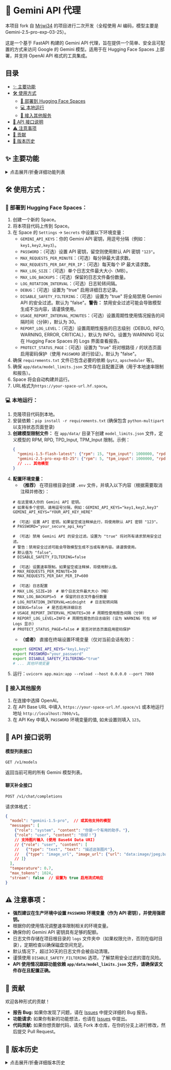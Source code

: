 # 🚀 Gemini API 代理

<!-- 在这里添加徽章 (Badges) -->
<!-- 例如: [![项目状态](https://img.shields.io/badge/status-active-success.svg)](...) -->
<!-- [![许可证](https://img.shields.io/badge/license-TBD-lightgrey.svg)](LICENSE.md) -->

本项目 fork 自 [Mrjwj34](https://github.com/Mrjwj34/Hagemi) 的项目进行二次开发（全程使用 AI 编码，模型主要是 Gemini-2.5-pro-exp-03-25）。

这是一个基于 FastAPI 构建的 Gemini API 代理，旨在提供一个简单、安全且可配置的方式来访问 Google 的 Gemini 模型。适用于在 Hugging Face Spaces 上部署，并支持 OpenAI API 格式的工具集成。

## 目录

- [✨ 主要功能](#-主要功能)
- [🛠️ 使用方式](#️-使用方式)
  - [🚀 部署到 Hugging Face Spaces](#-部署到-hugging-face-spaces)
  - [💻 本地运行](#-本地运行)
  - [🔌 接入其他服务](#-接入其他服务)
- [📝 API 接口说明](#-api-接口说明)
- [⚠️ 注意事项](#️-注意事项)
- [🤝 贡献](#-贡献)
- [📜 版本历史](#-版本历史)

## ✨ 主要功能

<details>
<summary>点击展开/折叠详细功能列表</summary>

### 🔑 API 密钥轮询和管理
*   支持配置多个 Gemini API 密钥，并进行轮询调用。
*   自动检测并移除无效或权限不足的 API 密钥，避免重复尝试 (已修复线程安全问题)。
*   随机化密钥栈，提高负载均衡性能。
*   自动在请求失败时切换到下一个可用密钥。
*   启动时显示所有API密钥状态，方便监控和管理。
*   详细的API密钥使用日志，记录每个密钥的使用情况和错误信息。

### 📊 API 使用情况跟踪与智能选择 (v1.2.0 & v1.2.1 优化)
*   **使用情况跟踪**: 在程序内存中跟踪每个 API Key 对每个已知模型的 RPM (每分钟请求数), RPD (每日请求数), TPD_Input (每日输入 Token 数), TPM_Input (每分钟输入 Token 数) 使用情况。
    *   TPM_Input 计数同时支持流式和非流式响应。
    *   依赖 `app/data/model_limits.json` 文件定义各模型的限制 (已更新以包含输入 Token 限制)。
*   **每日重置**: RPD 和 TPD_Input 计数根据太平洋时间 (PT) 在每日午夜自动重置。
*   **周期性报告与建议**: 定期（默认每 30 分钟，可通过 `USAGE_REPORT_INTERVAL_MINUTES` 环境变量配置）在日志文件中输出各 Key、各模型的使用情况、估算的剩余额度，并根据用量趋势提供 Key 池数量调整建议 (报告内容已更新以包含输入 Token 指标，建议逻辑已调整)。报告的日志级别可通过 `REPORT_LOG_LEVEL` 环境变量配置（默认为 INFO），方便在特定环境（如 Hugging Face Spaces中设为WARNING才能在终端日志中谁出）中查看。
*   **智能 Key 选择**: 基于各 Key 对目标模型的健康度评分（综合 RPD, TPD_Input, RPM, TPM_Input 剩余百分比，权重已调整）进行智能选择，优化 Key 利用率。评分缓存会定期自动更新。
*   **本地速率预检查**: 在请求发送给 Gemini 前，会根据本地跟踪的使用情况和模型限制进行预检查 (RPD, TPD_Input, RPM, TPM_Input)，若判断超限则提前切换 Key，减少对 API 的无效请求。

### 📊 术语解释
*   **RPD (Requests Per Day)**: 指每个 API 密钥每天允许的最大请求次数。这是 Gemini API 对每个密钥设定的日请求总量限制。
*   **RPM (Requests Per Minute)**: 指每个 API 密钥每分钟允许的最大请求次数。这是 Gemini API 对请求频率的限制。
*   **TPD_Input (Input Tokens Per Day)**: 指每个 API 密钥每天允许处理的最大 *输入* Token 总数。
*   **TPM_Input (Input Tokens Per Minute)**: 指每个 API 密钥每分钟允许处理的最大 *输入* Token 总数。

    *本代理程序会跟踪这些指标，用于智能选择可用密钥并进行本地速率预检查。*

###  模型列表接口
*   提供 `/v1/models` 接口，返回可用的 Gemini 模型列表。
*   自动检测并显示当前 API 密钥支持的所有模型。

### 💬 聊天补全接口：
*   提供 `/v1/chat/completions` 接口，支持流式（streaming）和非流式响应，与 OpenAI API 格式兼容。
*   自动将 OpenAI 格式的请求转换为 Gemini 格式。
*   支持多种 Gemini 模型，包括最新的 Gemini 2.5 Pro 系列。
*   自定义安全设置，解除内容限制。可通过 `DISABLE_SAFETY_FILTERING` 环境变量全局禁用安全过滤。

### 🖼️ 图片输入处理 (v1.2.0 优化)
*   支持 OpenAI 格式的多模态消息中的图片输入。
*   **仅接受** Base64 编码的 Data URI 格式 (`data:image/...;base64,...`)。
*   **增强验证**: 使用正则表达式解析 Data URI，并验证 MIME 类型是否为 Gemini 支持的格式 (JPEG, PNG, WebP, HEIC, HEIF)，提高了处理健壮性。

### 📝 日志系统：
*   完善的日志记录系统，包括应用日志、错误日志和访问日志。
*   支持日志轮转功能，防止日志文件过大：
    *   基于大小的轮转：当日志文件达到指定大小时自动创建新文件。
    *   基于时间的轮转：按照指定的时间间隔（如每天午夜）自动创建新文件。
*   自动清理过期日志文件，默认保留30天，减少磁盘空间占用。
*   详细记录API请求、响应和错误信息，便于问题排查。
*   可通过环境变量自定义日志配置：
    *   `MAX_LOG_SIZE`：单个日志文件最大大小（默认10MB）。
    *   `MAX_LOG_BACKUPS`：保留的日志文件备份数量（默认5个）。
    *   `LOG_ROTATION_INTERVAL`：日志轮转间隔（默认每天午夜）。
    *   `DEBUG`：设置为 "true" 启用详细日志记录。

### 🔒 API 密钥保护（可选）：
*   通过 `PASSWORD` 环境变量设置 API 密钥。
*   提供默认 API 密钥 `"123"`。

### 🚦 速率限制和防滥用：
*   通过环境变量自定义限制：
    *   `MAX_REQUESTS_PER_MINUTE`：每分钟最大请求数（默认 30）。
    *   `MAX_REQUESTS_PER_DAY_PER_IP`：每天每个 IP 最大请求数（默认 600）。
*   超过速率限制时返回 429 错误。
*   修复了速率限制逻辑中的缩进错误 (v1.2.0)。

### ⚙️ 安全过滤控制（可选）：
*   通过 `DISABLE_SAFETY_FILTERING` 环境变量控制是否全局禁用 Gemini API 的安全过滤。
*   设置为 `"true"` 将对所有请求禁用安全过滤（使用 `OFF` 阈值）。
*   默认为 `"false"`，不进行全局禁用。
*   **警告：** 禁用安全过滤可能会导致模型生成不当或有害内容，请谨慎使用。

### 🧩 服务兼容
*   提供的接口与 OpenAI API 格式兼容,便于接入各种服务。
*   支持各种基于 OpenAI API 的应用程序和工具。
*   增强的兼容性处理，支持多种客户端（如Chatbox、Roo Code等）：
    *   空消息检查：自动检测并处理空messages数组，返回友好的错误信息。
    *   多模态支持：Message模型支持content字段为字符串或字典列表，兼容图片等多模态输入。
    *   增强的日志记录：详细记录请求体内容，便于调试客户端兼容性问题。
    *   模型名称验证：启动时记录可用模型列表，确保客户端使用正确的模型名称。

</details>

## 🛠️ 使用方式：

### 🚀 部署到 Hugging Face Spaces：

1.  创建一个新的 Space。
2.  将本项目代码上传到 Space。
3.  在 Space 的 `Settings` -> `Secrets` 中设置以下环境变量：
    *   `GEMINI_API_KEYS`：你的 Gemini API 密钥，用逗号分隔（例如：`key1,key2,key3`）。
    *   `PASSWORD`：（可选）设置 API 密钥，留空则使用默认 API 密钥 `"123"`。
    *   `MAX_REQUESTS_PER_MINUTE`：（可选）每分钟最大请求数。
    *   `MAX_REQUESTS_PER_DAY_PER_IP`：（可选）每天每个 IP 最大请求数。
    *   `MAX_LOG_SIZE`：（可选）单个日志文件最大大小（MB）。
    *   `MAX_LOG_BACKUPS`：（可选）保留的日志文件备份数量。
    *   `LOG_ROTATION_INTERVAL`：（可选）日志轮转间隔。
    *   `DEBUG`：（可选）设置为 "true" 启用详细日志记录。
    *   `DISABLE_SAFETY_FILTERING`：（可选）设置为 "true" 将全局禁用 Gemini API 的安全过滤。默认为 "false"。**警告：** 禁用安全过滤可能会导致模型生成不当内容，请谨慎使用。
    *   `USAGE_REPORT_INTERVAL_MINUTES`：（可选）设置周期性使用情况报告的间隔时间（分钟），默认为 30。
    *   `REPORT_LOG_LEVEL`：（可选）设置周期性报告的日志级别（DEBUG, INFO, WARNING, ERROR, CRITICAL），默认为 INFO。设置为 WARNING 可以在 Hugging Face Spaces 的 Logs 界面查看报告。
    *   `PROTECT_STATUS_PAGE`：（可选）设置为 "true" 将对根路径 `/` 的状态页面启用密码保护（使用 `PASSWORD` 进行验证）。默认为 "false"。
4.  确保 `requirements.txt` 文件已包含必要的依赖 (`pytz`, `apscheduler` 等)。
5.  确保 `app/data/model_limits.json` 文件存在且配置正确（用于本地速率限制和报告）。
6.  Space 将会自动构建并运行。
7.  URL格式为`https://your-space-url.hf.space`。

### 💻 本地运行：
1.  克隆项目代码到本地。
2.  安装依赖：`pip install -r requirements.txt` (确保包含 `python-multipart` 以支持状态页面登录)
3.  **创建模型限制文件：** 在 `app/data/` 目录下创建 `model_limits.json` 文件，定义模型的 RPM, RPD, TPD_Input, TPM_Input 限制。示例：
    ```json
    {
      "gemini-1.5-flash-latest": {"rpm": 15, "tpm_input": 1000000, "rpd": 1500, "tpd_input": null},
      "gemini-2.5-pro-exp-03-25": {"rpm": 5, "tpm_input": 1000000, "rpd": 25, "tpd_input": 5000000}
      // ... 其他模型
    }
    ```
4.  **配置环境变量：**
    *   **（推荐）** 在项目根目录创建 `.env` 文件，并填入以下内容（根据需要取消注释并修改）：
      ```dotenv
      # 在这里填入你的 Gemini API 密钥。
      # 如果有多个密钥，请用逗号分隔，例如：GEMINI_API_KEYS="key1,key2,key3"
      GEMINI_API_KEYS="YOUR_API_KEY_HERE"

      # （可选）设置 API 密钥。如果留空或注释掉此行，将使用默认 API 密钥 "123"。
      # PASSWORD="your_secure_api_key"

      # （可选）禁用 Gemini API 的安全过滤。设置为 "true" 将对所有请求禁用安全过滤。
      # 警告：禁用安全过滤可能会导致模型生成不当或有害内容。请谨慎使用。
      # 默认值为 "false"。
      # DISABLE_SAFETY_FILTERING=false

      # （可选）设置速率限制。如果留空或注释掉，将使用默认值。
      # MAX_REQUESTS_PER_MINUTE=30
      # MAX_REQUESTS_PER_DAY_PER_IP=600

      # （可选）日志配置
      # MAX_LOG_SIZE=10  # 单个日志文件最大大小（MB）
      # MAX_LOG_BACKUPS=5  # 保留的日志文件备份数量
      # LOG_ROTATION_INTERVAL=midnight  # 日志轮转间隔
      # DEBUG=false  # 是否启用详细日志
      # USAGE_REPORT_INTERVAL_MINUTES=30 # 周期性使用报告间隔（分钟）
      # REPORT_LOG_LEVEL=INFO # 周期性报告的日志级别 (设为 WARNING 可在 HF Logs 显示)
      # PROTECT_STATUS_PAGE=false # 是否对状态页面启用密码保护
      ```
    *   **（或者）** 直接在终端设置环境变量（仅对当前会话有效）：
      ```bash
      export GEMINI_API_KEYS="key1,key2"
      export PASSWORD="your_password"
      export DISABLE_SAFETY_FILTERING="true"
      # ... 其他环境变量
      ```
5.  运行：`uvicorn app.main:app --reload --host 0.0.0.0 --port 7860`


### 🔌 接入其他服务

1.  在连接中选择 OpenAI。
2.  在 API Base URL 中填入 `https://your-space-url.hf.space/v1` 或本地运行地址 `http://localhost:7860/v1`。
3.  在 API Key 中填入 `PASSWORD` 环境变量的值, 如未设置则填入 `123`。

## 📝 API 接口说明

#### 模型列表接口
```
GET /v1/models
```
返回当前可用的所有 Gemini 模型列表。

#### 聊天补全接口
```
POST /v1/chat/completions
```
请求体格式：
```json
{
  "model": "gemini-1.5-pro",  // 或其他支持的模型
  "messages": [
    {"role": "system", "content": "你是一个有用的助手。"},
    {"role": "user", "content": "你好！"}
    // 支持图片输入 (使用 Base64 Data URI)
    // {"role": "user", "content": [
    //   {"type": "text", "text": "描述这张图片"},
    //   {"type": "image_url", "image_url": {"url": "data:image/jpeg;base64,..."}}
    // ]}
  ],
  "temperature": 0.7,
  "max_tokens": 1024,
  "stream": false  // 设置为 true 启用流式响应
}
```

## ⚠️ 注意事项：

*   **强烈建议在生产环境中设置 `PASSWORD` 环境变量（作为 API 密钥），并使用强密钥。**
*   根据你的使用情况调整速率限制相关的环境变量。
*   确保你的 Gemini API 密钥具有足够的配额。
*   日志文件存储在项目根目录的 `logs` 文件夹中（如果权限允许，否则在临时目录），定期检查以确保磁盘空间充足。
*   默认情况下，超过30天的日志文件会被自动清理。
*   谨慎使用 `DISABLE_SAFETY_FILTERING` 选项，了解禁用安全过滤的潜在风险。
*   **API 使用情况跟踪功能依赖 `app/data/model_limits.json` 文件，请确保该文件存在且配置正确。**

## 🤝 贡献

欢迎各种形式的贡献！

*   **报告 Bug:** 如果你发现了问题，请在 [Issues](https://github.com/MisonL/Hagemi/issues) 中提交详细的 Bug 报告。
*   **功能请求:** 如果你有新的功能想法，也请在 [Issues](https://github.com/MisonL/Hagemi/issues) 中提出。
*   **代码贡献:** 如果你想贡献代码，请先 Fork 本仓库，在你的分支上进行修改，然后提交 Pull Request。


## 📜 版本历史

<details>
<summary>点击展开/折叠详细版本历史</summary>

### v1.2.2 (本次更新)
*   **修复**: 增加对 Gemini API 请求的读超时时间至 120 秒 (原 `httpx` 默认为 5 秒)，尝试解决处理大型文档或长时生成任务时流式响应可能提前中断的问题 (`app/core/gemini.py`)。

### v1.2.1
*   **优化**: 根据 Gemini API 免费层级限制 (RPD, RPM, TPD_Input, TPM_Input) 优化 Key 选择、评分、跟踪和报告逻辑。
*   **翻译**: 将项目代码中的英文注释和日志信息翻译为中文（简体）。
*   **修复**: 修复了 `gemini.py` 中流式处理 `finish_reason` 的传递问题，以提高 Roo Code 兼容性。
*   **修复**: 修复了 `models.py` 中 `Choice` 模型的类型提示错误。
*   **修复**: 修复了 `endpoints.py` 中多个缺失的导入错误 (`daily_rpd_totals`, `daily_totals_lock`, `ip_daily_counts`, `ip_counts_lock`, `random`, `config`)。
*   **修复**: 修复了 `gemini.py` 中缺失的 `StreamProcessingError` 导入错误。
*   **优化**: 优化了 `Dockerfile`，移除了冗余指令。
*   **现代化**: 将 `main.py` 中的启动/关闭事件处理从弃用的 `@app.on_event` 迁移到推荐的 `lifespan` 上下文管理器。
*   **安全**: 添加 `PROTECT_STATUS_PAGE` 环境变量，允许为根路径 `/` 的状态页面启用密码保护。
*   **美化**: 优化了根路径 `/` 状态页面的 HTML 和 CSS，改善视觉效果。

### v1.2.0
*   **代码重构**:
    *   将 `app/main.py` 按功能拆分为多个模块 (`config`, `key_management`, `reporting`, `error_handlers`, `middleware`, `endpoints`)。
    *   引入新的子目录结构 (`api/`, `core/`, `handlers/`, `data/`) 以更好地组织代码。
    *   更新了所有受影响文件中的导入语句以适应新结构。
*   **Roo Code 兼容性增强**:
    *   修复了 Gemini API 响应缺少助手消息时可能导致 Roo Code 报错的问题（自动补充空助手消息）。
    *   修复了 Gemini 调用 `write_to_file` 工具时缺少 `line_count` 参数可能导致 Roo Code 报错的问题（自动计算并补充）。
    *   增强了 `ResponseWrapper` 以提取工具调用信息。
*   **性能优化**:
    *   将 `app/core/gemini.py` 中的 `complete_chat` 函数改为异步 `httpx` 调用，提高非流式请求效率。
    *   优化了 `app/core/reporting.py` 中 `report_usage` 函数的深拷贝逻辑，减少内存占用。
*   **文档与注释**:
    *   在 `readme.md` 中添加了 RPD, RPM, TPM 的术语解释。
    *   将所有新增和修改的代码文件及计划文件中的注释翻译为简体中文。
    *   术语统一：为减少混淆，文档和代码注释中原先指代服务访问凭证的“密码” (Password) 已统一更名为“API 密钥” (API Key)。相关环境变量名 `PASSWORD` 保持不变，但其作用是设置服务的 API 密钥。
*   **其他**:
    *   API 使用情况跟踪 (RPM, RPD, TPM) 与智能 Key 选择功能。
    *   修复流式请求 TPM 计数不准确的问题。
    *   修复 `APIKeyManager` 中移除无效 Key 时的线程安全问题。
    *   修复 `protect_from_abuse` 函数中的缩进错误。
    *   优化图片处理逻辑。
    *   其他原有修复和改进。

### v1.1.2
*   添加 `DISABLE_SAFETY_FILTERING` 环境变量，允许全局禁用安全过滤。
*   修复流式响应中因安全过滤提前中断导致无助手消息的问题。

### v1.1.1
*   添加日志轮转和清理机制，防止日志文件过大并自动清理过期日志。
*   增强API密钥管理功能，启动时显示所有密钥状态。
*   改进日志系统，提供更详细的API请求和错误信息记录。
*   添加环境变量 `DEBUG` 用于启用详细日志记录。

### v1.1.0
*   增强客户端兼容性：
    *   添加空messages检查，防止422错误。
    *   扩展Message模型支持多模态内容。
    *   增强日志记录，便于调试客户端请求。
    *   启动时记录可用模型列表，确保模型名称兼容性。

### v1.0.0
*   初始版本发布。

</details>

